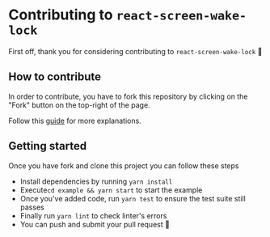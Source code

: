 # Contributing to `react-screen-wake-lock`

First off, thank you for considering contributing to `react-screen-wake-lock` 🙂

## How to contribute

In order to contribute, you have to fork this repository by clicking on the "Fork" button on the top-right of the page.

Follow this [guide](https://guides.github.com/activities/forking/) for more explanations.

## Getting started

Once you have fork and clone this project you can follow these steps

- Install dependencies by running `yarn install`
- Execute`cd example && yarn start` to start the example
- Once you've added code, run `yarn test` to ensure the test suite still passes
- Finally run `yarn lint` to check linter's errors
- You can push and submit your pull request 🎉

